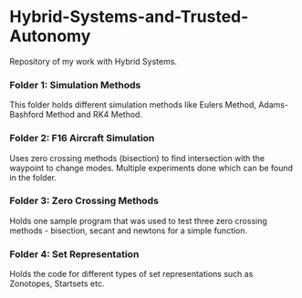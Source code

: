 # Hybrid-Systems-and-Trusted-Autonomy
Repository of my work with Hybrid Systems.

### Folder 1: Simulation Methods
This folder holds different simulation methods like Eulers Method, Adams-Bashford Method and RK4 Method. 

### Folder 2: F16 Aircraft Simulation
Uses zero crossing methods (bisection) to find intersection with the waypoint to change modes.
Multiple experiments done which can be found in the folder. 

### Folder 3: Zero Crossing Methods 
Holds one sample program that was used to test three zero crossing methods - bisection, secant and newtons 
for a simple function.

### Folder 4: Set Representation 
Holds the code for different types of set representations such as Zonotopes, Startsets etc.
